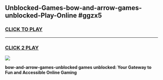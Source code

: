 
## Unblocked-Games-bow-and-arrow-games-unblocked-Play-Online #ggzx5
<h3>
<a href="https://news.freeplayer.one?title=bow-and-arrow-games-unblocked&ref=3">CLICK TO PLAY</a></h3>
<hr>

<h3>
<a href="https://news.freeplayer.one?title=bow-and-arrow-games-unblocked&ref=3">CLICK 2 PLAY</a>
  
</h3>

<a href="https://news.freeplayer.one?title=bow-and-arrow-games-unblocked&ref=3"><img src="https://clearcache.store/games.png"></a>


**bow-and-arrow-games-unblocked games unblocked: Your Gateway to Fun and Accessible Online Gaming**
